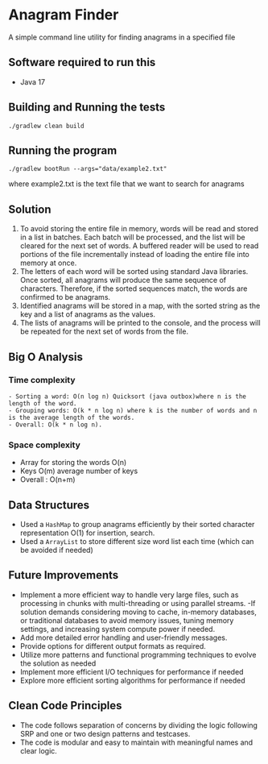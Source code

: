 # Anagram Finder
A simple command line utility for finding anagrams in a specified file

## Software required to run this
* Java 17

## Building and Running the tests
```
./gradlew clean build
```

## Running the program
```
./gradlew bootRun --args="data/example2.txt" 
```
where example2.txt is the text file that we want to search for anagrams

## Solution
1) To avoid storing the entire file in memory, words will be read and stored in a list in batches. Each batch will be processed, and the list will be cleared for the next set of words. A buffered reader will be used to read portions of the file incrementally instead of loading the entire file into memory at once.
2) The letters of each word will be sorted using standard Java libraries. Once sorted, all anagrams will produce the same sequence of characters. Therefore, if the sorted sequences match, the words are confirmed to be anagrams.
3) Identified anagrams will be stored in a map, with the sorted string as the key and a list of anagrams as the values.
4) The lists of anagrams will be printed to the console, and the process will be repeated for the next set of words from the file.

## Big O Analysis
### Time complexity
    - Sorting a word: O(n log n) Quicksort (java outbox)where n is the length of the word.
    - Grouping words: O(k * n log n) where k is the number of words and n is the average length of the words.
    - Overall: O(k * n log n).
### Space complexity
- Array for storing the words O(n)
- Keys O(m) average number of keys 
- Overall : O(n+m)


## Data Structures

- Used a `HashMap` to group anagrams efficiently by their sorted character representation O(1) for insertion, search.
- Used a `ArrayList`   to store different size word list each time (which can be avoided if needed)

## Future Improvements

- Implement a more efficient way to handle very large files, such as processing in chunks with multi-threading or using parallel streams. 
 -If solution demands considering moving to cache, in-memory databases, or traditional databases to avoid memory issues, tuning memory settings, and increasing system compute power if needed.
- Add more detailed error handling and user-friendly messages.
- Provide options for different output formats as required.
- Utilize more patterns and functional programming techniques to evolve the solution as needed
- Implement more efficient I/O techniques for performance if needed
- Explore more efficient sorting algorithms for performance if needed

## Clean Code Principles

- The code follows separation of concerns by dividing the logic following SRP and one or two design patterns and testcases.
- The code is modular and easy to maintain with meaningful names and clear logic.


